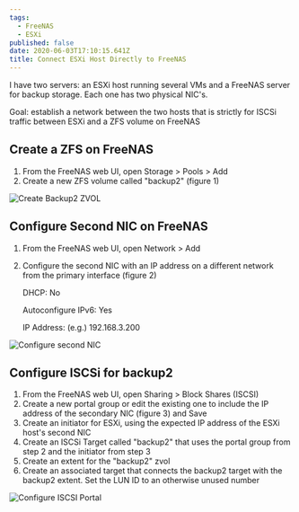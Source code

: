 ```yaml
---
tags:
  - FreeNAS
  - ESXi
published: false
date: 2020-06-03T17:10:15.641Z
title: Connect ESXi Host Directly to FreeNAS
---
```

I have two servers: an ESXi host running several VMs and a FreeNAS server for backup storage. Each one has two physical NIC's.

Goal: establish a network between the two hosts that is strictly for ISCSi traffic between ESXi and a ZFS volume on FreeNAS

## Create a ZFS on FreeNAS

1. From the FreeNAS web UI, open Storage > Pools > Add
2. Create a new ZFS volume called "backup2" (figure 1) 

![Create Backup2 ZVOL](/assets/annotation-2020-06-03-131554.png "Figure 1")

## Configure Second NIC on FreeNAS

1. From the FreeNAS web UI, open Network > Add
2. Configure the second NIC with an IP address on a different network from the primary interface (figure 2)

   DHCP: No

   Autoconfigure IPv6: Yes

   IP Address: (e.g.) 192.168.3.200 

![Configure second NIC](/assets/annotation-2020-06-03-132627.png "Figure 2")

## Configure ISCSi for backup2

1. From the FreeNAS web UI, open Sharing > Block Shares (ISCSI)
2. Create a new portal group or edit the existing one to include the IP address of the secondary NIC (figure 3) and Save
3. Create an initiator for ESXi, using the expected IP address of the ESXi host's second NIC
4. Create an ISCSi Target called "backup2" that uses the portal group from step 2 and the initiator from step 3
5. Create an extent for the "backup2" zvol
6. Create an associated target that connects the backup2 target with the backup2 extent. Set the LUN ID to an otherwise unused number

![Configure ISCSI Portal](/assets/annotation-2020-06-03-133246.png "Figure 3")
